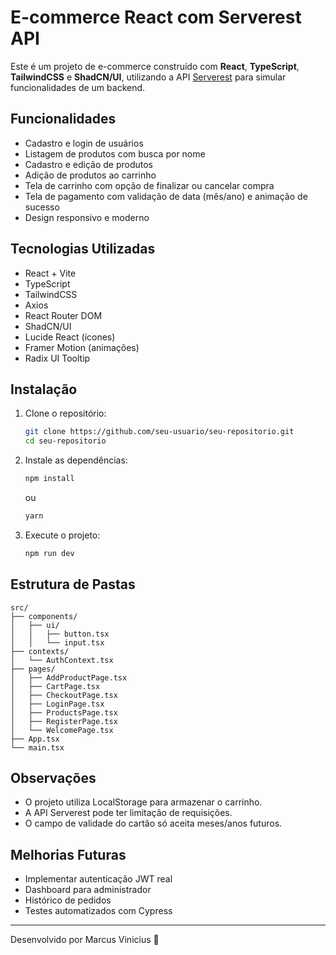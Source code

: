 # E-commerce React com Serverest API

Este é um projeto de e-commerce construído com **React**, **TypeScript**, **TailwindCSS** e **ShadCN/UI**, utilizando a API [Serverest](https://serverest.dev/) para simular funcionalidades de um backend.

## Funcionalidades

- Cadastro e login de usuários
- Listagem de produtos com busca por nome
- Cadastro e edição de produtos
- Adição de produtos ao carrinho
- Tela de carrinho com opção de finalizar ou cancelar compra
- Tela de pagamento com validação de data (mês/ano) e animação de sucesso
- Design responsivo e moderno

## Tecnologias Utilizadas

- React + Vite
- TypeScript
- TailwindCSS
- Axios
- React Router DOM
- ShadCN/UI
- Lucide React (ícones)
- Framer Motion (animações)
- Radix UI Tooltip

## Instalação

1. Clone o repositório:
   ```bash
   git clone https://github.com/seu-usuario/seu-repositorio.git
   cd seu-repositorio
   ```

2. Instale as dependências:
   ```bash
   npm install
   ```

   ou

   ```bash
   yarn
   ```

3. Execute o projeto:
   ```bash
   npm run dev
   ```

## Estrutura de Pastas

```
src/
├── components/
│   ├── ui/
│   │   ├── button.tsx
│   │   └── input.tsx
├── contexts/
│   └── AuthContext.tsx
├── pages/
│   ├── AddProductPage.tsx
│   ├── CartPage.tsx
│   ├── CheckoutPage.tsx
│   ├── LoginPage.tsx
│   ├── ProductsPage.tsx
│   ├── RegisterPage.tsx
│   └── WelcomePage.tsx
├── App.tsx
└── main.tsx
```

## Observações

- O projeto utiliza LocalStorage para armazenar o carrinho.
- A API Serverest pode ter limitação de requisições.
- O campo de validade do cartão só aceita meses/anos futuros.

## Melhorias Futuras

- Implementar autenticação JWT real
- Dashboard para administrador
- Histórico de pedidos
- Testes automatizados com Cypress

---

Desenvolvido por Marcus Vinicius 🚀


